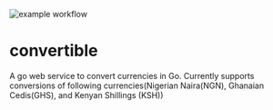 ![example workflow](https://github.com/muathendirangu/convertible/actions/workflows/go.yml/badge.svg)

# convertible
A go web service to convert currencies in Go. Currently supports conversions of following currencies(Nigerian Naira(NGN), Ghanaian Cedis(GHS), and Kenyan Shillings (KSH))
